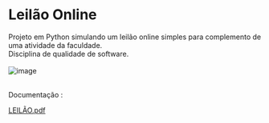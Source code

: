 # Leilão Online </br>
Projeto em Python simulando um leilão online simples para complemento de uma atividade da faculdade.
</br>
Disciplina de qualidade de software.</br></br>
![image](https://github.com/JonaThFelix/LeilaoOnline/assets/123984244/40866586-2e8f-483c-a1af-8985666c5e67)

</br>
Documentação : 

[LEILÃO.pdf](https://github.com/JonaThFelix/LeilaoOnline/files/14499030/LEILAO.pdf)
